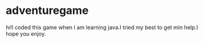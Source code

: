 # adventuregame
hi!I coded this game when I am learning java.I tried my best to get min help.I hope you enjoy.
